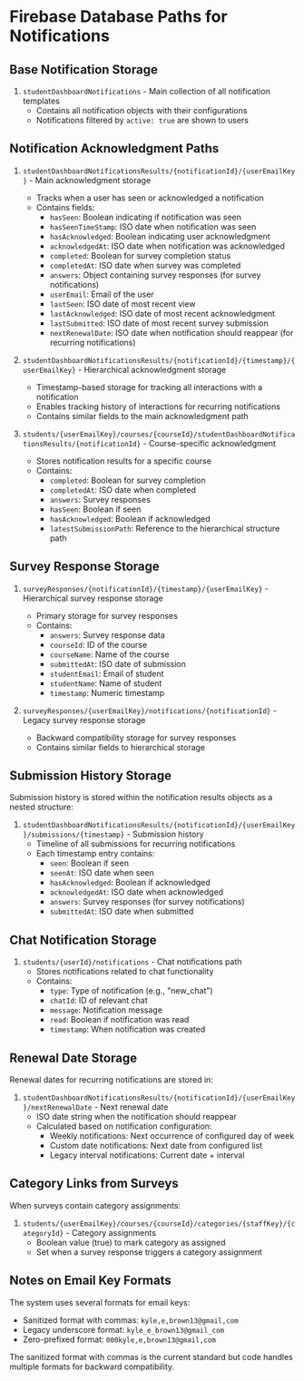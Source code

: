 # Firebase Database Paths for Notifications

## Base Notification Storage

1. `studentDashboardNotifications` - Main collection of all notification templates
   - Contains all notification objects with their configurations
   - Notifications filtered by `active: true` are shown to users

## Notification Acknowledgment Paths

1. `studentDashboardNotificationsResults/{notificationId}/{userEmailKey}` - Main acknowledgment storage
   - Tracks when a user has seen or acknowledged a notification
   - Contains fields:
     - `hasSeen`: Boolean indicating if notification was seen
     - `hasSeenTimeStamp`: ISO date when notification was seen
     - `hasAcknowledged`: Boolean indicating user acknowledgment
     - `acknowledgedAt`: ISO date when notification was acknowledged
     - `completed`: Boolean for survey completion status
     - `completedAt`: ISO date when survey was completed
     - `answers`: Object containing survey responses (for survey notifications)
     - `userEmail`: Email of the user
     - `lastSeen`: ISO date of most recent view
     - `lastAcknowledged`: ISO date of most recent acknowledgment
     - `lastSubmitted`: ISO date of most recent survey submission
     - `nextRenewalDate`: ISO date when notification should reappear (for recurring notifications)

2. `studentDashboardNotificationsResults/{notificationId}/{timestamp}/{userEmailKey}` - Hierarchical acknowledgment storage
   - Timestamp-based storage for tracking all interactions with a notification
   - Enables tracking history of interactions for recurring notifications
   - Contains similar fields to the main acknowledgment path

3. `students/{userEmailKey}/courses/{courseId}/studentDashboardNotificationsResults/{notificationId}` - Course-specific acknowledgment
   - Stores notification results for a specific course
   - Contains:
     - `completed`: Boolean for survey completion
     - `completedAt`: ISO date when completed
     - `answers`: Survey responses
     - `hasSeen`: Boolean if seen
     - `hasAcknowledged`: Boolean if acknowledged
     - `latestSubmissionPath`: Reference to the hierarchical structure path

## Survey Response Storage

1. `surveyResponses/{notificationId}/{timestamp}/{userEmailKey}` - Hierarchical survey response storage
   - Primary storage for survey responses
   - Contains:
     - `answers`: Survey response data
     - `courseId`: ID of the course
     - `courseName`: Name of the course
     - `submittedAt`: ISO date of submission
     - `studentEmail`: Email of student
     - `studentName`: Name of student
     - `timestamp`: Numeric timestamp

2. `surveyResponses/{userEmailKey}/notifications/{notificationId}` - Legacy survey response storage
   - Backward compatibility storage for survey responses
   - Contains similar fields to hierarchical storage

## Submission History Storage

Submission history is stored within the notification results objects as a nested structure:

1. `studentDashboardNotificationsResults/{notificationId}/{userEmailKey}/submissions/{timestamp}` - Submission history
   - Timeline of all submissions for recurring notifications
   - Each timestamp entry contains:
     - `seen`: Boolean if seen
     - `seenAt`: ISO date when seen
     - `hasAcknowledged`: Boolean if acknowledged
     - `acknowledgedAt`: ISO date when acknowledged
     - `answers`: Survey responses (for survey notifications)
     - `submittedAt`: ISO date when submitted

## Chat Notification Storage

1. `students/{userId}/notifications` - Chat notifications path
   - Stores notifications related to chat functionality
   - Contains:
     - `type`: Type of notification (e.g., "new_chat")
     - `chatId`: ID of relevant chat
     - `message`: Notification message
     - `read`: Boolean if notification was read
     - `timestamp`: When notification was created

## Renewal Date Storage

Renewal dates for recurring notifications are stored in:

1. `studentDashboardNotificationsResults/{notificationId}/{userEmailKey}/nextRenewalDate` - Next renewal date
   - ISO date string when the notification should reappear
   - Calculated based on notification configuration:
     - Weekly notifications: Next occurrence of configured day of week
     - Custom date notifications: Next date from configured list
     - Legacy interval notifications: Current date + interval

## Category Links from Surveys

When surveys contain category assignments:

1. `students/{userEmailKey}/courses/{courseId}/categories/{staffKey}/{categoryId}` - Category assignments
   - Boolean value (true) to mark category as assigned
   - Set when a survey response triggers a category assignment

## Notes on Email Key Formats

The system uses several formats for email keys:
- Sanitized format with commas: `kyle,e,brown13@gmail,com`
- Legacy underscore format: `kyle_e_brown13@gmail_com`
- Zero-prefixed format: `000kyle,e,brown13@gmail,com`

The sanitized format with commas is the current standard but code handles multiple formats for backward compatibility.